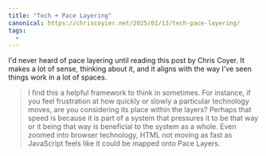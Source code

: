 ```yaml
---
title: "Tech + Pace Layering"
canonical: https://chriscoyier.net/2025/01/13/tech-pace-layering/
tags:
  -
---
```


I'd never heard of pace layering until reading this post by Chris Coyer. It makes a lot of sense, thinking about it, and it aligns with the way I've seen things work in a lot of spaces.

> I find this a helpful framework to think in sometimes. For instance, if you feel frustration at how quickly or slowly a particular technology moves, are you considering its place within the layers? Perhaps that speed is because it is part of a system that pressures it to be that way or it being that way is beneficial to the system as a whole. Even zoomed into browser technology, HTML not moving as fast as JavaScript feels like it could be mapped onto Pace Layers.
